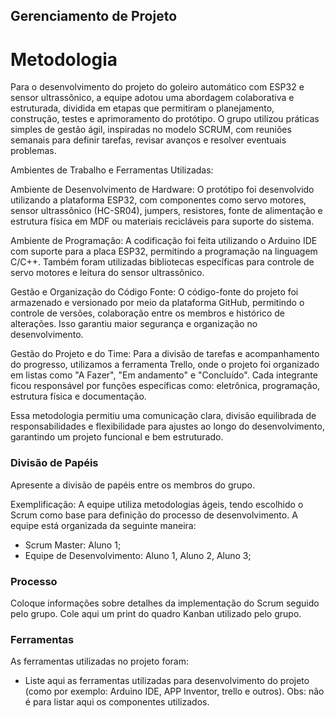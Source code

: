 ## Gerenciamento de Projeto


# Metodologia

Para o desenvolvimento do projeto do goleiro automático com ESP32 e sensor ultrassônico, a equipe adotou uma abordagem colaborativa e estruturada, dividida em etapas que permitiram o planejamento, construção, testes e aprimoramento do protótipo. O grupo utilizou práticas simples de gestão ágil, inspiradas no modelo SCRUM, com reuniões semanais para definir tarefas, revisar avanços e resolver eventuais problemas.

Ambientes de Trabalho e Ferramentas Utilizadas:

Ambiente de Desenvolvimento de Hardware:
O protótipo foi desenvolvido utilizando a plataforma ESP32, com componentes como servo motores, sensor ultrassônico (HC-SR04), jumpers, resistores, fonte de alimentação e estrutura física em MDF ou materiais recicláveis para suporte do sistema.

Ambiente de Programação:
A codificação foi feita utilizando o Arduino IDE com suporte para a placa ESP32, permitindo a programação na linguagem C/C++. Também foram utilizadas bibliotecas específicas para controle de servo motores e leitura do sensor ultrassônico.

Gestão e Organização do Código Fonte:
O código-fonte do projeto foi armazenado e versionado por meio da plataforma GitHub, permitindo o controle de versões, colaboração entre os membros e histórico de alterações. Isso garantiu maior segurança e organização no desenvolvimento.

Gestão do Projeto e do Time:
Para a divisão de tarefas e acompanhamento do progresso, utilizamos a ferramenta Trello, onde o projeto foi organizado em listas como "A Fazer", "Em andamento" e "Concluído". Cada integrante ficou responsável por funções específicas como: eletrônica, programação, estrutura física e documentação.

Essa metodologia permitiu uma comunicação clara, divisão equilibrada de responsabilidades e flexibilidade para ajustes ao longo do desenvolvimento, garantindo um projeto funcional e bem estruturado.

### Divisão de Papéis

Apresente a divisão de papéis entre os membros do grupo.

Exemplificação: A equipe utiliza metodologias ágeis, tendo escolhido o Scrum como base para definição do processo de desenvolvimento. A equipe está organizada da seguinte maneira:
- Scrum Master: Aluno 1;
- Equipe de Desenvolvimento: Aluno 1, Aluno 2, Aluno 3;


### Processo

Coloque  informações sobre detalhes da implementação do Scrum seguido pelo grupo. Cole aqui um print do quadro Kanban utilizado pelo grupo.
 

### Ferramentas

As ferramentas utilizadas no projeto foram:

- Liste aqui as ferramentas utilizadas para desenvolvimento do projeto (como por exemplo: Arduino IDE, APP Inventor, trello e outros). Obs: não é para listar aqui os componentes utilizados.
